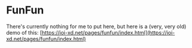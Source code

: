 # FunFun
There's currently nothing for me to put here, but here is a (very, very old) demo of this: [https://ioi-xd.net/pages/funfun/index.html](https://ioi-xd.net/pages/funfun/index.html)
